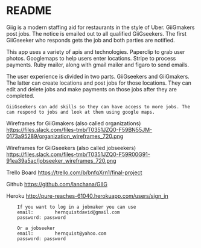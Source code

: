 # README

Giig is a modern staffing aid for restaurants in the style of Uber. GiiGmakers post jobs.  The notice is emailed out to all qualified GiiGseekers. The first GiiGseeker who responds gets the job and both parties are notified. 

This app uses a variety of apis and technologies. 
	Paperclip to grab user photos.
	Googlemaps to help users enter locations.
	Stripe to process payments.
	Ruby mailer, along with gmail mailer and figaro to send emails.

The user experience is divided in two parts. 
	GiiGseekers and GiiGmakers. The latter can create locations and post jobs for those locations. They can edit and delete jobs and make payments on those jobs after they are completed.

	GiiGseekers can add skills so they can have access to more jobs. The can respond to jobs and look at them using google maps.

Wireframes for GiiGmakers (also called organizations)
https://files.slack.com/files-tmb/T0351JZQ0-F59BN55JM-0173a95289/organization_wireframes_720.png

Wireframes for GiiGseekers (also called jobseekers)
https://files.slack.com/files-tmb/T0351JZQ0-F59R00G91-91ea39a5ac/jobseeker_wireframes_720.png

Trello Board
https://trello.com/b/bnfqXrn1/final-project

Github
https://github.com/lanchana/GIIG

Heroku
http://pure-reaches-61040.herokuapp.com/users/sign_in

		If you want to log in a jobmaker you can use 
		email:        hernquistdavid@gmail.com
		password: password

		Or a jobseeker
		email:        hernquist@yahoo.com
		password: password
